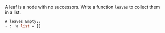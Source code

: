 
A leaf is a node with no successors. Write a function `leaves` to
collect them in a list.

```ocaml
# leaves Empty;;
- : 'a list = []
```
